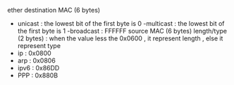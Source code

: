 
ether
destination MAC (6 bytes)
- unicast : the lowest bit of the first byte is 0 
-multicast : the lowest bit of the first byte is 1 
-broadcast : FFFFFF
source MAC (6 bytes)
length/type (2 bytes) : when the value less the 0x0600 , it represent length , else it represent type
- ip : 0x0800
- arp : 0x0806
- ipv6 : 0x86DD
- PPP : 0x880B
